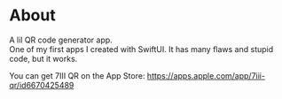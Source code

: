 #  About
A lil QR code generator app.  
One of my first apps I created with SwiftUI. It has many flaws and stupid code, but it works.

You can get 7III QR on the App Store: https://apps.apple.com/app/7iii-qr/id6670425489
